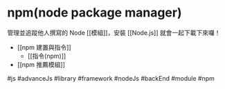  # npm(node package manager)
管理並追蹤他人撰寫的 Node [[模組]]，安裝 [[Node.js]] 就會一起下載下來囉！

- [[npm 建置與指令]]
	- [[指令(npm)]]
- [[npm 推薦模組]]

#js #advanceJs #library #framework #nodeJs #backEnd #module #npm